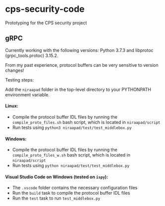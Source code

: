 # cps-security-code
Prototyping for the CPS security project

## gRPC

Currently working with the following versions: Python 3.7.3 and libprotoc (grpc_tools.protoc) 3.15.2.

From my past experience, protocol buffers can be very sensitive to version changes!

Testing steps:

Add the `niraapad` folder in the top-level directory to your PYTHONPATH environment variable.

#### Linux:
* Compile the protocol buffer IDL files by running the  `compile_proto_files.sh` bash script, which is located in `niraapad/script`
* Run tests using `python3 niraapad/test/test_middlebox.py`

#### Windows:
* Compile the protocol buffer IDL files by running the  `compile_proto_files_w.sh` bash script, which is located in `niraapad/script`
* Run tests using `python niraapad/test/test_middlebox.py`

#### Visual Studio Code on Windows (tested on `ispy`):
* The `.vscode` folder contains the necessary configuration files
* Run the `build` task to compile  the protocol buffer IDL files
* Run the `test` task to run `test_middlebox.py`
